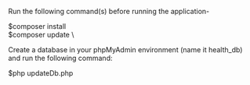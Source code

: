 
Run the following command(s) before running the application-

$composer install \
$composer update \



Create a database in your phpMyAdmin environment (name it health_db) and run the following command:

$php updateDb.php


